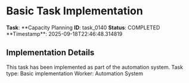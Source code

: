 # Basic Task Implementation

**Task**: **Capacity Planning
**ID**: task_0140
**Status**: COMPLETED
**Timestamp\*\*: 2025-09-18T22:46:48.314819

## Implementation Details

This task has been implemented as part of the automation system.
Task type: Basic implementation
Worker: Automation System
